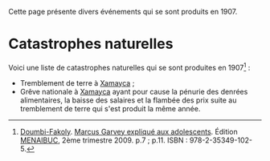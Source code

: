 <!-- TITLE: 1907 -->
<!-- SUBTITLE: Événements passés en 1907 -->

Cette page présente divers événements qui se sont produits en 1907.

# Catastrophes naturelles
Voici une liste de catastrophes naturelles qui se sont produites en 1907[^1] :
* Tremblement de terre à [Xamayca](/geographie/ile/caraibes/midi/xamayca) ;
* Grêve nationale à [Xamayca](/geographie/ile/caraibes/midi/xamayca) ayant pour cause la pénurie des denrées alimentaires, la baisse des salaires et la flambée des prix suite au tremblement de terre qui s'est produit la même année.


[^1]: [Doumbi-Fakoly](/personnalite/homme/guerrier/afrique/nord-ouest/empire/mali/fakoli-manden). [Marcus Garvey expliqué aux adolescents](/ouvrage/documentaire/marcus-garvey-explique-aux-adolescents). Édition [MENAIBUC](/organisme/editeur/menaibuc), 2ème trimestre 2009. p.7 ; p.11. ISBN : 978-2-35349-102-5.
